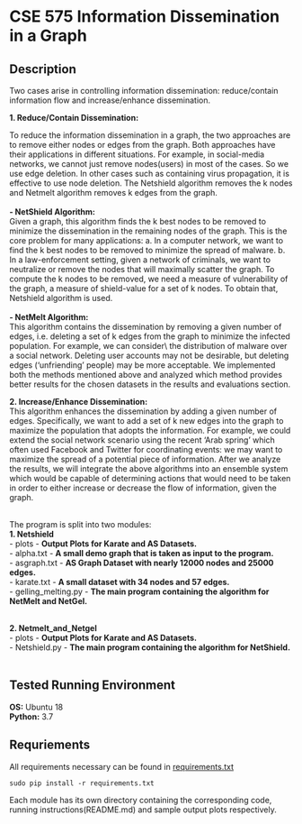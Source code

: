 # CSE 575 Information Dissemination in a Graph

## Description
Two cases arise in controlling information dissemination: reduce/contain information flow and increase/enhance dissemination.<br />

**1. Reduce/Contain Dissemination:**

To reduce the information dissemination in a graph, the two approaches are to remove either nodes or edges from the graph. Both approaches have their applications in different situations.
For example, in social-media networks, we cannot just remove nodes(users) in most of the cases. So we use edge deletion. In other cases such as containing virus propagation, it is effective to use
node deletion. The Netshield algorithm removes the k nodes and Netmelt algorithm removes k edges from the graph.<br /><br />
        **- NetShield Algorithm:**<br />
            Given a graph, this algorithm finds the k best nodes to be removed to minimize the dissemination in the remaining nodes of the graph.
            This is the core problem for many applications:
                a. In a computer network, we want to find the k best nodes to be removed to minimize the spread of malware.
                b. In a law-enforcement setting, given a network of criminals, we want to neutralize or remove the nodes that will maximally scatter the graph.
            To compute the k nodes to be removed, we need a measure of vulnerability of the graph, a measure of shield-value for a set of k nodes. To obtain that, Netshield algorithm is used.<br /><br />
        **- NetMelt Algorithm:**<br />
            This algorithm contains the dissemination by removing a given number of edges, i.e. deleting a set of k edges from the graph to minimize the infected population. For example, we can consider\ the distribution of malware over a social network. Deleting user accounts may not be desirable, but deleting edges (‘unfriending’ people) may be more acceptable. We implemented both the methods mentioned above and analyzed which method provides better results for the chosen datasets in the results and evaluations section.<br />


**2. Increase/Enhance Dissemination:**<br />
This algorithm enhances the dissemination by adding a given number of edges. Specifically, we want to add a set of k new edges into the graph to maximize the population that adopts the information. For example, we could extend the social network scenario using the recent ‘Arab spring’ which often used Facebook and Twitter for coordinating events: we may want to maximize the spread of a potential piece of information.
After we analyze the results, we will integrate the above algorithms into an ensemble system which would be capable of determining actions that would need to be taken in order to either increase or decrease the flow of information, given the graph.<br /><br />


The program is split into two modules:<br />
**1. Netshield**<br />
    - plots - 
    **Output Plots for Karate and AS Datasets.** <br />
    - alpha.txt - 
    **A small demo graph that is taken as input to the program.** <br />
    - asgraph.txt - 
    **AS Graph Dataset with nearly 12000 nodes and 25000 edges.**<br />
    - karate.txt - 
    **A small dataset with 34 nodes and 57 edges.**<br />
    - gelling_melting.py - 
    **The main program containing the algorithm for NetMelt and NetGel.**<br /><br />
    
    
**2. Netmelt_and_Netgel**<br />
    - plots - 
    **Output Plots for Karate and AS Datasets.** <br />
    - Netshield.py - 
    **The main program containing the algorithm for NetShield.**<br /><br />

## Tested Running Environment
**OS:** Ubuntu 18<br />
**Python:** 3.7

## Requriements
All requirements necessary can be found in [requirements.txt](requirements.txt)

```
sudo pip install -r requirements.txt
```

Each module has its own directory containing the corresponding code, running instructions(README.md) and sample output plots respectively.
